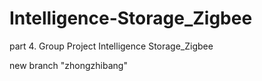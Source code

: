 # Intelligence-Storage_Zigbee
part 4. Group Project Intelligence Storage_Zigbee

new branch "zhongzhibang"
